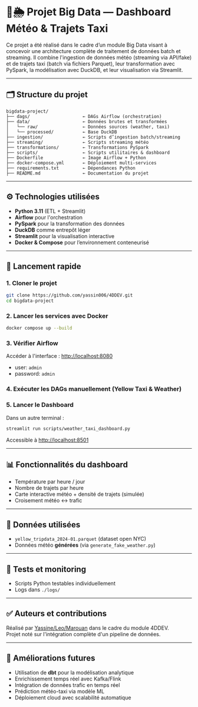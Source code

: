 # 🚖🌦️ Projet Big Data — Dashboard Météo & Trajets Taxi

Ce projet a été réalisé dans le cadre d’un module Big Data visant à concevoir une architecture complète de traitement de données batch et streaming. Il combine l'ingestion de données météo (streaming via API/fake) et de trajets taxi (batch via fichiers Parquet), leur transformation avec PySpark, la modélisation avec DuckDB, et leur visualisation via Streamlit.

---

## 🗂️ Structure du projet

```
bigdata-project/
├── dags/                    ← DAGs Airflow (orchestration)
├── data/                    ← Données brutes et transformées
│   └── raw/                 ← Données sources (weather, taxi)
│   └── processed/           ← Base DuckDB
├── ingestion/               ← Scripts d’ingestion batch/streaming
├── streaming/               ← Scripts streaming météo
├── transformations/         ← Transformations PySpark
├── scripts/                 ← Scripts utilitaires & dashboard
├── Dockerfile               ← Image Airflow + Python
├── docker-compose.yml       ← Déploiement multi-services
├── requirements.txt         ← Dépendances Python
├── README.md                ← Documentation du projet
```

---

## ⚙️ Technologies utilisées

- **Python 3.11** (ETL + Streamlit)
- **Airflow** pour l'orchestration
- **PySpark** pour la transformation des données
- **DuckDB** comme entrepôt léger
- **Streamlit** pour la visualisation interactive
- **Docker & Compose** pour l’environnement conteneurisé

---

## 🚀 Lancement rapide

### 1. Cloner le projet
```bash
git clone https://github.com/yassin006/4DDEV.git
cd bigdata-project
```

### 2. Lancer les services avec Docker
```bash
docker compose up --build
```

### 3. Vérifier Airflow
Accéder à l'interface : [http://localhost:8080](http://localhost:8080)
- user: `admin`
- password: `admin`

### 4. Exécuter les DAGs manuellement (Yellow Taxi & Weather)

### 5. Lancer le Dashboard
Dans un autre terminal :
```bash
streamlit run scripts/weather_taxi_dashboard.py
```

Accessible à [http://localhost:8501](http://localhost:8501)

---

## 📊 Fonctionnalités du dashboard

- Température par heure / jour
- Nombre de trajets par heure
- Carte interactive météo + densité de trajets (simulée)
- Croisement météo ↔ trafic

---

## 📁 Données utilisées

- `yellow_tripdata_2024-01.parquet` (dataset open NYC)
- Données météo **générées** (via `generate_fake_weather.py`)

---

## 🧪 Tests et monitoring

- Scripts Python testables individuellement
- Logs dans `./logs/`

---

## ✅ Auteurs et contributions

Réalisé par [Yassine/Leo/Marouan](https://github.com/yassin006) dans le cadre du module 4DDEV.  
Projet noté sur l'intégration complète d'un pipeline de données.

---

## 🔭 Améliorations futures

- Utilisation de **dbt** pour la modélisation analytique
- Enrichissement temps réel avec Kafka/Flink
- Intégration de données trafic en temps réel
- Prédiction météo-taxi via modèle ML
- Déploiement cloud avec scalabilité automatique
